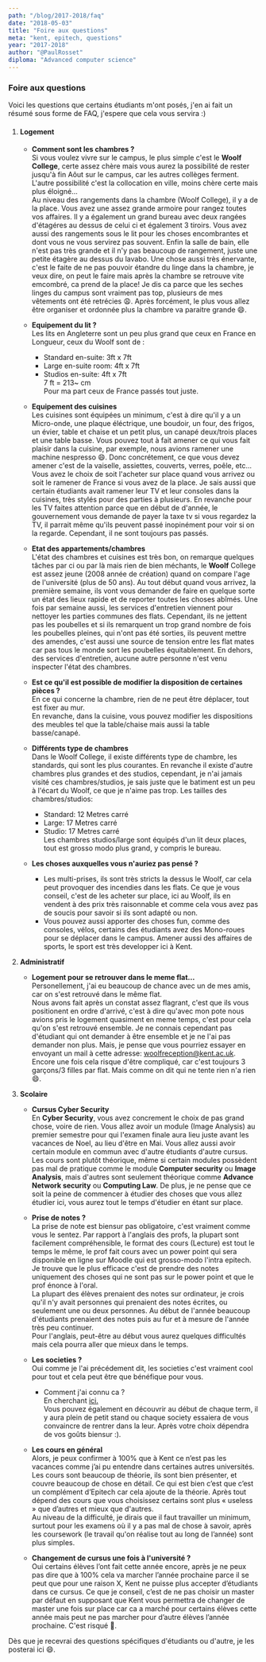 ```yaml
---
path: "/blog/2017-2018/faq"
date: "2018-05-03"
title: "Foire aux questions"
meta: "kent, epitech, questions"
year: "2017-2018"
author: "@PaulRosset"
diploma: "Advanced computer science"
---
```


### Foire aux questions

Voici les questions que certains étudiants m'ont posés, j'en ai fait un résumé sous forme de FAQ, j'espere que cela vous servira :)

1.  #### Logement

    * **Comment sont les chambres ?**  
      Si vous voulez vivre sur le campus, le plus simple c'est le **Woolf College**, certe assez chère mais vous aurez la possibilité de rester jusqu'à fin Aôut sur le campus, car les autres collèges ferment. L'autre possibilité c'est la collocation en ville, moins chère certe mais plus éloigné...  
       Au niveau des rangements dans la chambre (Woolf College), il y a de la place. Vous avez une assez grande armoire pour rangez toutes vos affaires. Il y a également un grand bureau avec deux rangées d'étagéres au dessus de celui ci et également 3 tiroirs. Vous avez aussi des rangements sous le lit pour les choses encombrantes et dont vous ne vous servirez pas souvent. Enfin la salle de bain, elle n'est pas très grande et il n'y pas beaucoup de rangement, juste une petite étagère au dessus du lavabo. Une chose aussi très énervante, c'est le faite de ne pas pouvoir étandre du linge dans la chambre, je veux dire, on peut le faire mais après la chambre se retrouve vite emcombré, ca prend de la place! Je dis ca parce que les seches linges du campus sont vraiment pas top, plusieurs de mes vêtements ont été retrécies 😩.
      Après forcément, le plus vous allez être organiser et ordonnée plus la chambre va paraitre grande 😄.

    * **Equipement du lit ?**  
       Les lits en Angleterre sont un peu plus grand que ceux en France en Longueur, ceux du Woolf sont de :  
      * Standard en-suite: 3ft x 7ft
      * Large en-suite room: 4ft x 7ft
      * Studios en-suite: 4ft x 7ft  
        7 ft = 213~ cm  
        Pour ma part ceux de France passés tout juste.

    * **Equipement des cuisines**  
       Les cuisines sont équipées un minimum, c'est à dire qu'il y a un Micro-onde, une plaque éléctrique, une boudoir, un four, des frigos, un évier, table et chaise et un petit plus, un canapé deux/trois places et une table basse. Vous pouvez tout à fait amener ce qui vous fait plaisir dans la cuisine, par exemple, nous avions ramener une machine nespresso 😄. Donc concrétement, ce que vous devez amener c'est de la vaiselle, assiettes, couverts, verres, poêle, etc... Vous avez le choix de soit l'acheter sur place quand vous arrivez ou soit le ramener de France si vous avez de la place.
       Je sais aussi que certain étudiants avait ramener leur TV et leur consoles dans la cuisines, très stylés pour des parties à plusieurs. En revanche pour les TV faites attention parce que en début de d'année, le gouvernement vous demande de payer la taxe tv si vous regardez la TV, il parrait même qu'ils peuvent passé inopinément pour voir si on la regarde. Cependant, il ne sont toujours pas passés.

    * **Etat des appartements/chambres**  
       L'état des chambres et cuisines est très bon, on remarque quelques tâches par ci ou par là mais rien de bien méchants, le **Woolf** College est assez jeune (2008 année de création) quand on compare l'age de l'université (plus de 50 ans). Au tout début quand vous arrivez, la première semaine, ils vont vous demander de faire en quelque sorte un état des lieux rapide et de reporter toutes les choses abîmés. Une fois par semaine aussi, les services d'entretien viennent pour nettoyer les parties communes des flats. Cependant, ils ne jettent pas les poubelles et si ils remarquent un trop grand nombre de fois les poubelles pleines, qui n'ont pas été sorties, ils peuvent mettre des amendes, c'est aussi une source de tension entre les flat mates car pas tous le monde sort les poubelles équitablement. En dehors, des services d'entretien, aucune autre personne n'est venu inspecter l'état des chambres.

    * **Est ce qu'il est possible de modifier la disposition de certaines pièces ?**  
       En ce qui concerne la chambre, rien de ne peut être déplacer, tout est fixer au mur.  
       En revanche, dans la cuisine, vous pouvez modifier les dispositions des meubles tel que la table/chaise mais aussi la table basse/canapé.

    * **Différents type de chambres**  
       Dans le Woolf College, il existe différents type de chambre, les standards, qui sont les plus courantes. En revanche il existe d'autre chambres plus grandes et des studios, cependant, je n'ai jamais visité ces chambres/studios, je sais juste que le batiment est un peu à l'écart du Woolf, ce que je n'aime pas trop.
      Les tailles des chambres/studios:

      * Standard: 12 Metres carré
      * Large: 17 Metres carré
      * Studio: 17 Metres carré  
        Les chambres studios/large sont équipés d'un lit deux places, tout est grosso modo plus grand, y compris le bureau.

    * **Les choses auxquelles vous n'auriez pas pensé ?**
      * Les multi-prises, ils sont très stricts la dessus le Woolf, car cela peut provoquer des incendies dans les flats. Ce que je vous conseil, c'est de les acheter sur place, ici au Woolf, ils en vendent à des prix très raisonnable et comme cela vous avez pas de soucis pour savoir si ils sont adapté ou non.
      * Vous pouvez aussi apporter des choses fun, comme des consoles, vélos, certains des étudiants avez des Mono-roues pour se déplacer dans le campus. Amener aussi des affaires de sports, le sport est très developper ici à Kent.

2.  **Administratif**

    * **Logement pour se retrouver dans le meme flat...**  
      Personellement, j'ai eu beaucoup de chance avec un de mes amis, car on s'est retrouvé dans le même flat.  
      Nous avons fait après un constat assez flagrant, c'est que ils vous positionent en ordre d'arrivé, c'est à dire qu'avec mon pote nous avions pris le logement quasiment en meme temps, c'est pour cela qu'on s'est retrouvé ensemble.
      Je ne connais cependant pas d'étudiant qui ont demander à être ensemble et je ne l'ai pas demander non plus. Mais, je pense que vous pourriez essayer en envoyant un mail à cette adresse: woolfreception@kent.ac.uk. Encore une fois cela risque d'être compliqué, car c'est toujours 3 garçons/3 filles par flat. Mais comme on dit qui ne tente rien n'a rien 😄.

3.  **Scolaire**

    * **Cursus Cyber Security**  
      En **Cyber Security**, vous avez concrement le choix de pas grand chose, voire de rien. Vous allez avoir un module (Image Analysis) au premier semestre pour qui l'examen finale aura lieu juste avant les vacances de Noel, au lieu d'être en Mai. Vous allez aussi avoir certain module en commun avec d'autre étudiants d'autre cursus.
      Les cours sont plutôt théorique, même si certain modules possèdent pas mal de pratique comme le module **Computer security** ou **Image Analysis**, mais d'autres sont seulement théorique comme **Advance Network security** ou **Computing Law**.
      De plus, je ne pense que ce soit la peine de commencer à étudier des choses que vous allez étudier ici, vous aurez tout le temps d'étudier en étant sur place.

    * **Prise de notes ?**  
      La prise de note est biensur pas obligatoire, c'est vraiment comme vous le sentez. Par rapport à l'anglais des profs, la plupart sont facilement compréhensible, le format des cours (Lecture) est tout le temps le même, le prof fait cours avec un power point qui sera disponible en ligne sur Moodle qui est grosso-modo l'intra epitech. Je trouve que le plus efficace c'est de prendre des notes uniquement des choses qui ne sont pas sur le power point et que le prof énonce à l'oral.  
      La plupart des élèves prenaient des notes sur ordinateur, je crois qu'il n'y avait personnes qui prenaient des notes écrites, ou seulement une ou deux personnes. Au début de l'année beaucoup d'étudiants prenaient des notes puis au fur et à mesure de l'année très peu continuer.  
      Pour l'anglais, peut-être au début vous aurez quelques difficultés mais cela pourra aller que mieux dans le temps.

    * **Les societies ?**  
      Oui comme je l'ai précédement dit, les societies c'est vraiment cool pour tout et cela peut être que bénéfique pour vous.
        - Comment j'ai connu ca ?  
        En cherchant [ici.](https://kentunion.co.uk/activities/societies)  
        Vous pouvez également en découvrir au début de chaque term, il y aura plein de petit stand ou chaque society essaiera de vous convaincre de rentrer dans la leur. Après votre choix dépendra de vos goûts biensur :).
  
    * **Les cours en général**  
      Alors, je peux confirmer à 100% que à Kent ce n’est pas les vacances comme j’ai pu entendre dans certaines autres universités.
      Les cours sont beaucoup de théorie, ils sont bien présenter, et couvre beaucoup de chose en détail. Ce qui est bien c’est que c’est un complément d’Epitech car cela ajoute de la théorie. Après tout dépend des cours que vous choisissez certains sont plus « useless » que d’autres et mieux que d'autres.  
      Au niveau de la difficulté, je dirais que il faut travailler un minimum, surtout pour les examens où il y a pas mal de chose à savoir, après les coursework (le travail qu'on réalise tout au long de l’année) sont plus simples.
    
    * **Changement de cursus une fois à l'université ?**  
    Oui certains élèves l’ont fait cette année encore, après je ne peux pas dire que à 100% cela va marcher l’année prochaine parce il se peut que pour une raison X, Kent ne puisse plus accepter d’étudiants dans ce cursus.
    Ce que je conseil, c’est de ne pas choisir un master par défaut en supposant que Kent vous permettra de changer de master une fois sur place car ca a marché pour certains élèves cette année mais peut ne pas marcher pour d’autre élèves l’année prochaine. C'est risqué 🤕.

Dès que je recevrai des questions spécifiques d'étudiants ou d'autre, je les posterai ici  😄.